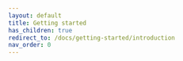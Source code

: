 ```yaml
---
layout: default
title: Getting started
has_children: true
redirect_to: /docs/getting-started/introduction
nav_order: 0
---
```

